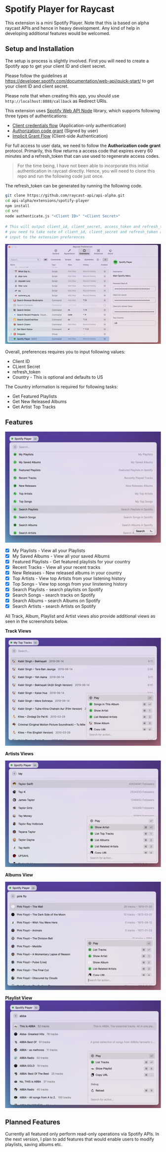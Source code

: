 # Spotify Player for Raycast

This extension is a mini Spotify Player. Note that this ia based on alpha raycast APIs and
hence in heavy development. Any kind of help in developing additional features would be welcomed.

## Setup and Installation

The setup is process is slightly involved. First you will need to create a Spotify app to
get your client ID and client secret.

Please follow the guidelines at https://developer.spotify.com/documentation/web-api/quick-start/
to get your client ID and client secret.

Please note that when creating this app, you should use `http://localhost:8888/callback` as
Redirect URIs.

This extension uses [Spotify Web API Node](https://github.com/thelinmichael/spotify-web-api-node)
library, which supports following three types of authentications:

* [Client credentials flow](http://tools.ietf.org/html/rfc6749#section-4.4) (Application-only authentication)
* [Authorization code grant](http://tools.ietf.org/html/rfc6749#section-4.1) (Signed by user)
* [Implicit Grant Flow](https://tools.ietf.org/html/rfc6749#section-4.2) (Client-side Authentication)

For full access to user data, we need to follow the **Authorization code grant** protocol. Primarily,
this flow returns a access code that expires every 60 minutes and a refresh_token that can use
used to regenerate access codes.

> For the time being, I have not been able to incorporate this initial authentication in raycast
> directly. Hence, you will need to clone this repo and run the following code just once.

The refresh_token can be generated by running the following code.

```sh
git clone https://github.com/raycast-api/api-alpha.git
cd api-alpha/extensions/spotify-player
npm install
cd src
node authenticate.js "<Client ID>" "<Client Secret>"

# This will output client_id, client_secret, access_token and refresh_token.
# you need to take note of client_id, client_secret and refresh_token as they need to be
# input to the extension preferences
```

![](images/preferences.png)

Overall, preferences requires you to input following values:

* Client ID
* CLient Secret
* refresh_token
* Country - This is optional and defaults to US

The Country information is required for following tasks:

* Get Featured Playlists
* Get New Released Albums
* Get Artist Top Tracks

## Features

![](images/main_view.png)

* [x] My Playlists - View all your Playlists
* [x] My Saved Albums - View all your saved Albums
* [x] Featured Playlists - Get featured playlists for your country
* [x] Recent Tracks - View all your recent tracks
* [x] New Releases - New released albums in your country
* [x] Top Artists - View top Artists from your listening history
* [x] Top Songs  - View top songs from your linstening history
* [x] Search Playlists - search playlists on Spotify
* [x] Search Songs - search tracks on Spotify
* [x] Search Albums - search Albums on Spotify
* [x] Search Artists - search Artists on Spotify

All Track, Album, Playlist and Artist views also provide additional views as seen in the
screenshots below.

**Track Views**

![](images/track_view.png)

**Artists Views**

![](images/artist_view.png)

**Albums View**

![](images/album_view.png)

**Playlist View**
![](images/playlist_view.png)

## Planned Features

Currently all featured only perform read-only operations via Spotify APIs.
In the next version, I plan to add features that would enable users to modify playlists,
saving albums etc.
